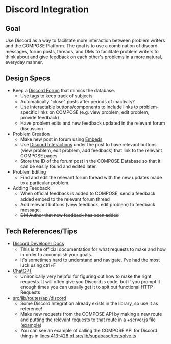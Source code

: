 # Discord Integration

## Goal
Use Discord as a way to facilitate more interaction between problem writers and the COMPOSE Platform. The goal is to use a combination of discord messages, forum posts, threads, and DMs to facilitate problem writers to think about and give feedback on each other's problems in a more natural, everyday manner.

## Design Specs
- Keep a [Discord Forum](https://discord.com/blog/forum-channels-space-for-organized-conversation) that mimics the database.
  - Use tags to keep track of subjects
  - Automatically "close" posts after periods of inactivity?
  - Use interactable buttons/components to include links to problem-specific links on COMPOSE (e.g. view problem, edit problem, provide feedback)
  - Have problem edits and new feedback updated in the relevant forum discussion
- Problem Creation
  -   Make new post in forum using [Embeds](https://discord.com/developers/docs/resources/channel#embed-object)
  -   Use [Discord Interactions](https://discord.com/developers/docs/interactions/message-components) under the post to have relevant buttons (view problem, edit problem, add feedback) that link to the relevant COMPOSE pages
  -   Store the ID of the forum post in the COMPOSE Database so that it can be easily found and edited later. 
- Problem Editing
  - Find and edit the relevant forum thread with the new updates made to a particular problem. 
- Adding Feedback
  - When official feedback is added to COMPOSE, send a feedback added embed to the relevant forum thread
  - Add relevant buttons (view feedback, edit problem) to feedback message.
  - ~~DM Author that new feedback has been added~~

## Tech References/Tips
 - [Discord Developer Docs](https://discord.com/developers/docs/intro)
   - This is the official documentation for what requests to make and how in order to accomplish your goals.
   - It's sometimes hard to understand and navigate. I've had the most luck using ctrl+F
 - [ChatGPT](https://chat.openai.com)
   - Unironically very helpful for figuring out how to make the right requests. It will often give you Discord.js code, but if you prompt it enough times you can usually get it to spit out functional HTTP Requests
 - [src/lib/routes/api/discord](https://github.com/ContestOrganizationManagementPlatform/COMPOSE/blob/8b1c31beb917362553c81d8ee2366c5981beaa31/src/routes/api/discord/)
   - Some Discord Integration already exists in the library, so use it as reference!
   - Make new requests from the COMPOSE API by making a new route and putting the relevant requests to that route in a +server.js file ([example](https://github.com/ContestOrganizationManagementPlatform/COMPOSE/blob/8b1c31beb917362553c81d8ee2366c5981beaa31/src/routes/api/discord/interactions/%2Bserver.js#L67))
   - You can see an example of calling the COMPOSE API for Discord things in [lines 413-428 of src/lib/supabase/testsolve.ts](https://github.com/ContestOrganizationManagementPlatform/COMPOSE/blob/8b1c31beb917362553c81d8ee2366c5981beaa31/src/lib/supabase/testsolve.ts#L413C35-L413C35)
